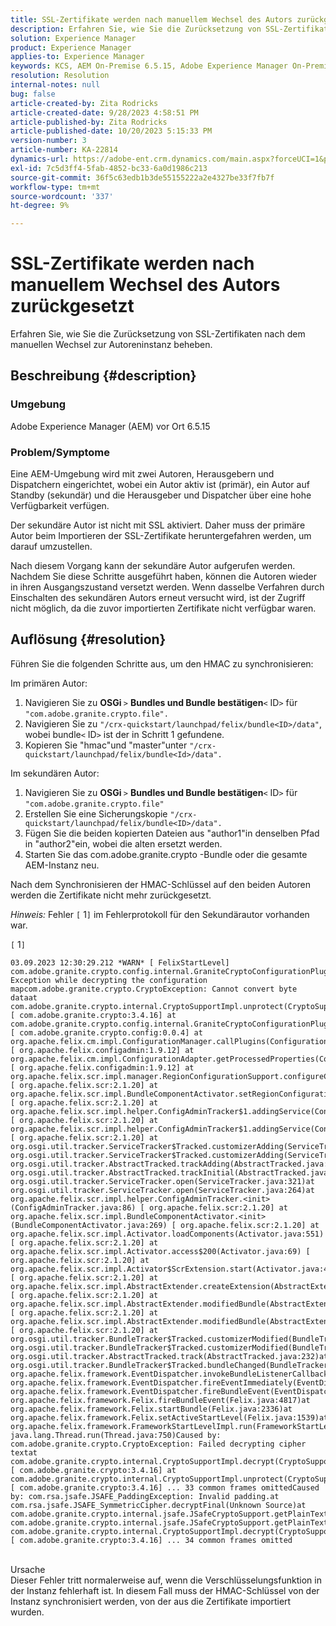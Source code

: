 ```yaml
---
title: SSL-Zertifikate werden nach manuellem Wechsel des Autors zurückgesetzt
description: Erfahren Sie, wie Sie die Zurücksetzung von SSL-Zertifikaten nach dem manuellen Wechsel zur Autoreninstanz beheben.
solution: Experience Manager
product: Experience Manager
applies-to: Experience Manager
keywords: KCS, AEM On-Premise 6.5.15, Adobe Experience Manager On-Premise 6.5.15, SSL-Zertifikate, Reverse, Author, Switch, manuell
resolution: Resolution
internal-notes: null
bug: false
article-created-by: Zita Rodricks
article-created-date: 9/28/2023 4:58:51 PM
article-published-by: Zita Rodricks
article-published-date: 10/20/2023 5:15:33 PM
version-number: 3
article-number: KA-22814
dynamics-url: https://adobe-ent.crm.dynamics.com/main.aspx?forceUCI=1&pagetype=entityrecord&etn=knowledgearticle&id=78335a48-205e-ee11-be6f-6045bd006268
exl-id: 7c5d3ff4-5fab-4852-bc33-6a0d1986c213
source-git-commit: 36f5c63edb1b3de55155222a2e4327be33f7fb7f
workflow-type: tm+mt
source-wordcount: '337'
ht-degree: 9%

---
```


# SSL-Zertifikate werden nach manuellem Wechsel des Autors zurückgesetzt


Erfahren Sie, wie Sie die Zurücksetzung von SSL-Zertifikaten nach dem manuellen Wechsel zur Autoreninstanz beheben.

## Beschreibung {#description}


### Umgebung

Adobe Experience Manager (AEM) vor Ort 6.5.15

### Problem/Symptome

Eine AEM-Umgebung wird mit zwei Autoren, Herausgebern und Dispatchern eingerichtet, wobei ein Autor aktiv ist (primär), ein Autor auf Standby (sekundär) und die Herausgeber und Dispatcher über eine hohe Verfügbarkeit verfügen.

Der sekundäre Autor ist nicht mit SSL aktiviert. Daher muss der primäre Autor beim Importieren der SSL-Zertifikate heruntergefahren werden, um darauf umzustellen.

Nach diesem Vorgang kann der sekundäre Autor aufgerufen werden. Nachdem Sie diese Schritte ausgeführt haben, können die Autoren wieder in ihren Ausgangszustand versetzt werden. Wenn dasselbe Verfahren durch Einschalten des sekundären Autors erneut versucht wird, ist der Zugriff nicht möglich, da die zuvor importierten Zertifikate nicht verfügbar waren.










## Auflösung {#resolution}


Führen Sie die folgenden Schritte aus, um den HMAC zu synchronisieren:

Im primären Autor:

1. Navigieren Sie zu <b>OSGi </b>`>`  <b>Bundles und Bundle bestätigen</b>`<` ID`>`  für `"com.adobe.granite.crypto.file".`
2. Navigieren Sie zu `"/crx-quickstart/launchpad/felix/bundle<ID>/data"`, wobei bundle`<` ID`>`  ist der in Schritt 1 gefundene.
3. Kopieren Sie &quot;hmac&quot;und &quot;master&quot;unter `"/crx-quickstart/launchpad/felix/bundle<Id>/data".`


Im sekundären Autor:

1. Navigieren Sie zu <b>OSGi </b>`>`  <b>Bundles und Bundle bestätigen</b>`<` ID`>`  für `"com.adobe.granite.crypto.file"`
2. Erstellen Sie eine Sicherungskopie `"/crx-quickstart/launchpad/felix/bundle<ID>/data".`
3. Fügen Sie die beiden kopierten Dateien aus &quot;author1&quot;in denselben Pfad in &quot;author2&quot;ein, wobei die alten ersetzt werden.
4. Starten Sie das com.adobe.granite.crypto -Bundle oder die gesamte AEM-Instanz neu.


Nach dem Synchronisieren der HMAC-Schlüssel auf den beiden Autoren werden die Zertifikate nicht mehr zurückgesetzt.

*Hinweis:*
Fehler `[` 1`]`  im Fehlerprotokoll für den Sekundärautor vorhanden war.

`[` 1`]`




```
03.09.2023 12:30:29.212 *WARN* [ FelixStartLevel]  com.adobe.granite.crypto.config.internal.GraniteCryptoConfigurationPlugin Exception while decrypting the configuration mapcom.adobe.granite.crypto.CryptoException: Cannot convert byte dataat com.adobe.granite.crypto.internal.CryptoSupportImpl.unprotect(CryptoSupportImpl.java:130) [ com.adobe.granite.crypto:3.4.16] at com.adobe.granite.crypto.config.internal.GraniteCryptoConfigurationPlugin.modifyConfiguration(GraniteCryptoConfigurationPlugin.java:57) [ com.adobe.granite.crypto.config:0.0.4] at org.apache.felix.cm.impl.ConfigurationManager.callPlugins(ConfigurationManager.java:912) [ org.apache.felix.configadmin:1.9.12] at org.apache.felix.cm.impl.ConfigurationAdapter.getProcessedProperties(ConfigurationAdapter.java:292) [ org.apache.felix.configadmin:1.9.12] at org.apache.felix.scr.impl.manager.RegionConfigurationSupport.configureComponentHolder(RegionConfigurationSupport.java:228) [ org.apache.felix.scr:2.1.20] at org.apache.felix.scr.impl.BundleComponentActivator.setRegionConfigurationSupport(BundleComponentActivator.java:785) [ org.apache.felix.scr:2.1.20] at org.apache.felix.scr.impl.helper.ConfigAdminTracker$1.addingService(ConfigAdminTracker.java:69) [ org.apache.felix.scr:2.1.20] at org.apache.felix.scr.impl.helper.ConfigAdminTracker$1.addingService(ConfigAdminTracker.java:41) [ org.apache.felix.scr:2.1.20] at org.osgi.util.tracker.ServiceTracker$Tracked.customizerAdding(ServiceTracker.java:943)at org.osgi.util.tracker.ServiceTracker$Tracked.customizerAdding(ServiceTracker.java:871)at org.osgi.util.tracker.AbstractTracked.trackAdding(AbstractTracked.java:256)at org.osgi.util.tracker.AbstractTracked.trackInitial(AbstractTracked.java:183)at org.osgi.util.tracker.ServiceTracker.open(ServiceTracker.java:321)at org.osgi.util.tracker.ServiceTracker.open(ServiceTracker.java:264)at org.apache.felix.scr.impl.helper.ConfigAdminTracker.<init>(ConfigAdminTracker.java:86) [ org.apache.felix.scr:2.1.20] at org.apache.felix.scr.impl.BundleComponentActivator.<init>(BundleComponentActivator.java:269) [ org.apache.felix.scr:2.1.20] at org.apache.felix.scr.impl.Activator.loadComponents(Activator.java:551) [ org.apache.felix.scr:2.1.20] at org.apache.felix.scr.impl.Activator.access$200(Activator.java:69) [ org.apache.felix.scr:2.1.20] at org.apache.felix.scr.impl.Activator$ScrExtension.start(Activator.java:424) [ org.apache.felix.scr:2.1.20] at org.apache.felix.scr.impl.AbstractExtender.createExtension(AbstractExtender.java:196) [ org.apache.felix.scr:2.1.20] at org.apache.felix.scr.impl.AbstractExtender.modifiedBundle(AbstractExtender.java:169) [ org.apache.felix.scr:2.1.20] at org.apache.felix.scr.impl.AbstractExtender.modifiedBundle(AbstractExtender.java:49) [ org.apache.felix.scr:2.1.20] at org.osgi.util.tracker.BundleTracker$Tracked.customizerModified(BundleTracker.java:488)at org.osgi.util.tracker.BundleTracker$Tracked.customizerModified(BundleTracker.java:420)at org.osgi.util.tracker.AbstractTracked.track(AbstractTracked.java:232)at org.osgi.util.tracker.BundleTracker$Tracked.bundleChanged(BundleTracker.java:450)at org.apache.felix.framework.EventDispatcher.invokeBundleListenerCallback(EventDispatcher.java:915)at org.apache.felix.framework.EventDispatcher.fireEventImmediately(EventDispatcher.java:834)at org.apache.felix.framework.EventDispatcher.fireBundleEvent(EventDispatcher.java:516)at org.apache.felix.framework.Felix.fireBundleEvent(Felix.java:4817)at org.apache.felix.framework.Felix.startBundle(Felix.java:2336)at org.apache.felix.framework.Felix.setActiveStartLevel(Felix.java:1539)at org.apache.felix.framework.FrameworkStartLevelImpl.run(FrameworkStartLevelImpl.java:308)at java.lang.Thread.run(Thread.java:750)Caused by: com.adobe.granite.crypto.CryptoException: Failed decrypting cipher textat com.adobe.granite.crypto.internal.CryptoSupportImpl.decrypt(CryptoSupportImpl.java:66) [ com.adobe.granite.crypto:3.4.16] at com.adobe.granite.crypto.internal.CryptoSupportImpl.unprotect(CryptoSupportImpl.java:127) [ com.adobe.granite.crypto:3.4.16] ... 33 common frames omittedCaused by: com.rsa.jsafe.JSAFE_PaddingException: Invalid padding.at com.rsa.jsafe.JSAFE_SymmetricCipher.decryptFinal(Unknown Source)at com.adobe.granite.crypto.internal.jsafe.JSafeCryptoSupport.getPlainText(JSafeCryptoSupport.java:267)at com.adobe.granite.crypto.internal.jsafe.JSafeCryptoSupport.getPlainText(JSafeCryptoSupport.java:249)at com.adobe.granite.crypto.internal.CryptoSupportImpl.decrypt(CryptoSupportImpl.java:64) [ com.adobe.granite.crypto:3.4.16] ... 34 common frames omitted
```



<br>Ursache<br>
Dieser Fehler tritt normalerweise auf, wenn die Verschlüsselungsfunktion in der Instanz fehlerhaft ist. In diesem Fall muss der HMAC-Schlüssel von der Instanz synchronisiert werden, von der aus die Zertifikate importiert wurden.
